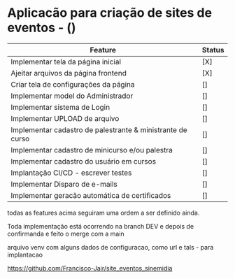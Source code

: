 # Aplicacão para criação de sites de eventos - ()




| Feature | Status |
| ------ | ------ |
| Implementar tela da página inicial | [X] |
| Ajeitar arquivos da página frontend | [X] |
| Criar tela de configurações da página | [] |
| Implementar model do Administrador | [] |
| Implementar sistema de Login | [] |
| Implementar UPLOAD de arquivo | [] |
| Implementar cadastro de palestrante & ministrante de curso | [] |
| Implementar cadastro de minicurso e/ou palestra | [] |
| Implementar cadastro do usuário em cursos | [] |
| Implantação CI/CD - escrever testes | [] |
| Implementar Disparo de e-mails | [] |
| Implementar geracão automática de certificados | [] |



todas as features acima seguiram uma ordem a ser definido ainda.


Toda implementação está ocorrendo na branch DEV e depois de confirmanda e feito o merge com a main

arquivo venv com alguns dados de configuracao, como url e tals - para implantacao

https://github.com/Francisco-Jair/site_eventos_sinemidia